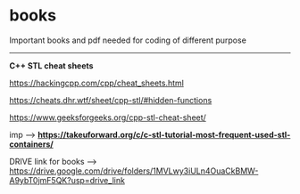 # books
Important books and pdf needed for coding of different purpose
***************************************************************
**C++ STL cheat sheets**

https://hackingcpp.com/cpp/cheat_sheets.html

https://cheats.dhr.wtf/sheet/cpp-stl/#hidden-functions    

https://www.geeksforgeeks.org/cpp-stl-cheat-sheet/

imp --> **https://takeuforward.org/c/c-stl-tutorial-most-frequent-used-stl-containers/**

DRIVE link for books -->  https://drive.google.com/drive/folders/1MVLwy3iULn4OuaCkBMW-A9ybT0jmF5QK?usp=drive_link
